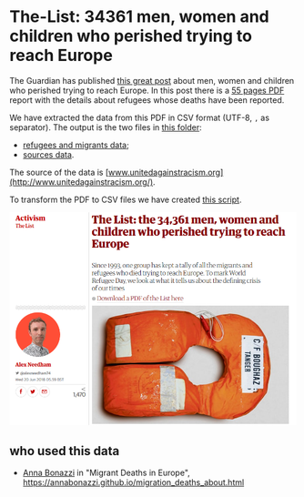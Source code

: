 # The-List: 34361 men, women and children who perished trying to reach Europe

The Guardian has published [this great post](https://www.theguardian.com/world/2018/jun/20/the-list-europe-migrant-bodycount) about men, women and children who perished trying to reach Europe. In this post there is a [55 pages PDF](https://uploads.guim.co.uk/2018/06/19/TheList.pdf) report with the details about refugees whose deaths have been reported.

 We have extracted the data from this PDF in CSV format (UTF-8, `,` as separator). The output is the two files in [this folder](data):

 - [refugees and migrants data](data/refugeesAndMigrants.csv);
 - [sources data](data/sources.csv).

The source of the data is [www.unitedagainstracism.org](http://www.unitedagainstracism.org/).

To transform the PDF to CSV files we have created [this script](pdfToCsv.sh).

[![the-list page](resource/theGuardian.png)](https://www.theguardian.com/world/2018/jun/20/the-list-europe-migrant-bodycount)

## who used this data

- [Anna Bonazzi](https://twitter.com/Anna__Bonazzi) in "Migrant Deaths in Europe", https://annabonazzi.github.io/migration_deaths_about.html
